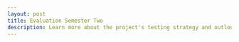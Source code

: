 ```yaml
---
layout: post
title: Evaluation Semester Two
description: Learn more about the project's testing strategy and outlook from the second semester.
---
```


